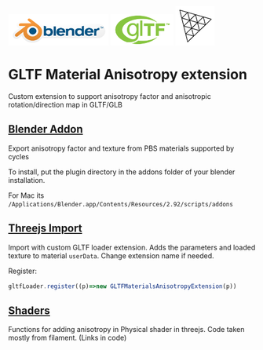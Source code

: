 [![Blender](misc/Blender_logo.png)](http://www.blender.org/) [![glTF](misc/glTF_logo.png)](https://www.khronos.org/gltf/) [![three.js](misc/threejs_logo.png)](https://threejs.org/)

GLTF Material Anisotropy extension 
======================================

Custom extension to support anisotropy factor and anisotropic rotation/direction map in GLTF/GLB  

[Blender Addon](./blender_gltf_anisotropy_export_addon)
--------------
Export anisotropy factor and texture from PBS materials supported by cycles

To install, put the plugin directory in the addons folder of your blender installation.

For Mac its `/Applications/Blender.app/Contents/Resources/2.92/scripts/addons`

[Threejs Import](threejs_anisotropy/)
--------------

Import with custom GLTF loader extension. Adds the parameters and loaded texture to material `userData`. Change extension name if needed.

Register: 
```javascript
gltfLoader.register((p)=>new GLTFMaterialsAnisotropyExtension(p))
```

[Shaders](threejs_anisotropy/shaders)
--------------

Functions for adding anisotropy in Physical shader in threejs. Code taken mostly from filament. (Links in code)